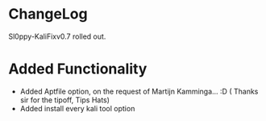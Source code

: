 # ChangeLog
Sl0ppy-KaliFixv0.7 rolled out.

# Added Functionality
* Added Aptfile option, on the request of Martijn Kamminga... :D ( Thanks sir for the tipoff, Tips Hats) 
* Added install every kali tool option 


